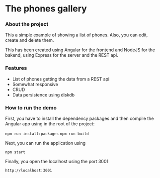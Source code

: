 # The phones gallery

### About the project

This a simple example of showing a list of phones. Also, you can edit, create and delete them.

This has been created using Angular for the frontend and NodeJS for the bakend, using Express for the server and the REST api.

### Features

-   List of phones getting the data from a REST api
-   Somewhat responsive
-   CRUD
-   Data persistence using diskdb

### How to run the demo

First, you have to install the dependency packages and then compile the Angular app using in the root of the project:

`npm run install:packages`
`npm run build`

Next, you can run the application using

`npm start`

Finally, you open the localhost using the port 3001

`http://localhost:3001`
